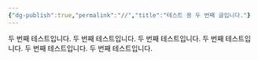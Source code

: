 ```yaml
---
{"dg-publish":true,"permalink":"//","title":"테스트 용 두 번째 글입니다."}
---
```




두 번째 테스트입니다. 
두 번째 테스트입니다. 
두 번째 테스트입니다. 
두 번째 테스트입니다. 
두 번째 테스트입니다. 
두 번째 테스트입니다. 